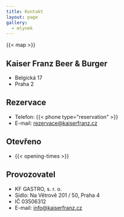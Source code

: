```yaml
---
title: Kontakt
layout: page
gallery:
  - mlynek
---
```

{{< map >}}

## Kaiser Franz Beer & Burger

* Belgická 17
* Praha 2

## Rezervace

* Telefon: {{< phone type="reservation" >}}
* E-mail: [rezervace@kaiserfranz.cz](mailto:rezervace@kaiserfranz.cz)

## Otevřeno

* {{< opening-times >}}

## Provozovatel

* KF GASTRO, s. r. o.
* Sídlo: Na Větrově 201 / 50, Praha 4
* IČ 03506312
* E-mail: [info@kaiserfranz.cz](mailto:info@kaiserfranz.cz)